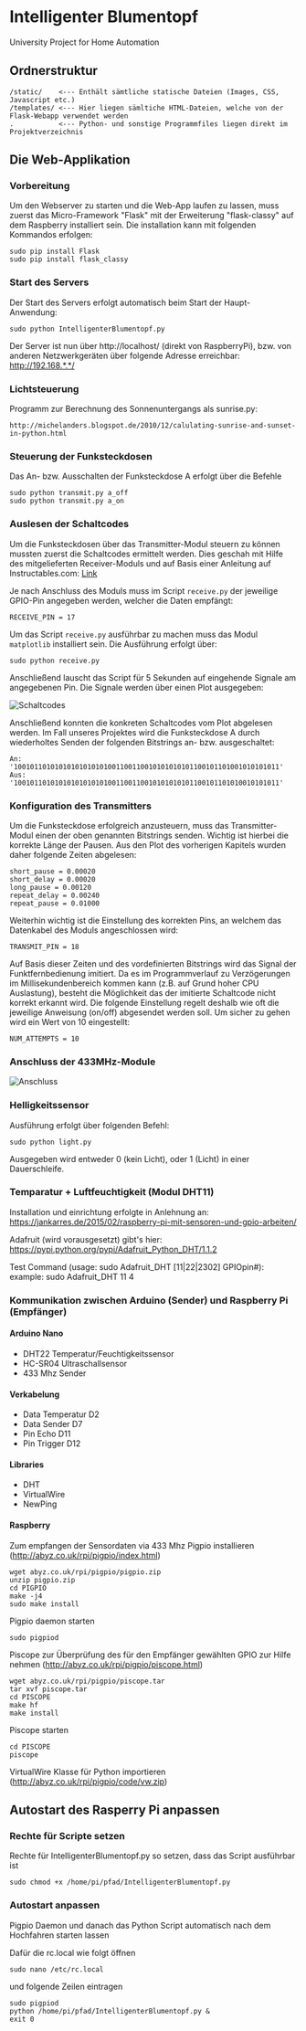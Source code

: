 # Intelligenter Blumentopf
University Project for Home Automation

## Ordnerstruktur

    /static/    <--- Enthält sämtliche statische Dateien (Images, CSS, Javascript etc.)
    /templates/ <--- Hier liegen sämltiche HTML-Dateien, welche von der Flask-Webapp verwendet werden
    .           <--- Python- und sonstige Programmfiles liegen direkt im Projektverzeichnis

## Die Web-Applikation
### Vorbereitung

Um den Webserver zu starten und die Web-App laufen zu lassen, muss zuerst das Micro-Framework "Flask" mit der Erweiterung "flask-classy" auf dem Raspberry installiert sein. Die installation kann mit folgenden Kommandos erfolgen:

    sudo pip install Flask
    sudo pip install flask_classy

### Start des Servers

Der Start des Servers erfolgt automatisch beim Start der Haupt-Anwendung:

    sudo python IntelligenterBlumentopf.py
    
Der Server ist nun über http://localhost/ (direkt von RaspberryPi), bzw. von anderen Netzwerkgeräten über folgende Adresse erreichbar: http://192.168.*.*/

### Lichtsteuerung

Programm zur Berechnung des Sonnenuntergangs als sunrise.py:

    http://michelanders.blogspot.de/2010/12/calulating-sunrise-and-sunset-in-python.html
    
### Steuerung der Funksteckdosen

Das An- bzw. Ausschalten der Funksteckdose A erfolgt über die Befehle

    sudo python transmit.py a_off
    sudo python transmit.py a_on

### Auslesen der Schaltcodes

Um die Funksteckdosen über das Transmitter-Modul steuern zu können mussten zuerst die Schaltcodes ermittelt werden. Dies geschah mit Hilfe des mitgelieferten Receiver-Moduls und auf Basis einer Anleitung auf Instructables.com: [Link](http://www.instructables.com/id/Super-Simple-Raspberry-Pi-433MHz-Home-Automation) 

Je nach Anschluss des Moduls muss im Script `receive.py` der jeweilige GPIO-Pin angegeben werden, welcher die Daten empfängt:

    RECEIVE_PIN = 17

Um das Script `receive.py` ausführbar zu machen muss das Modul `matplotlib` installiert sein. Die Ausführung erfolgt über:

    sudo python receive.py

Anschließend lauscht das Script für 5 Sekunden auf eingehende Signale am angegebenen Pin. Die Signale werden über einen Plot ausgegeben:

![Schaltcodes](static/schaltCodes_4.PNG?raw=true "Schaltcodes")

Anschließend konnten die konkreten Schaltcodes vom Plot abgelesen werden. Im Fall unseres Projektes wird die Funksteckdose A durch wiederholtes Senden der folgenden Bitstrings an- bzw. ausgeschaltet:

    An:  '10010110101010101010101001100110010101010101100101101001010101011'
    Aus: '10010110101010101010101001100110010101010101100101101010010101011'

### Konfiguration des Transmitters

Um die Funksteckdose erfolgreich anzusteuern, muss das Transmitter-Modul einen der oben genannten Bitstrings senden. Wichtig ist hierbei die korrekte Länge der Pausen. Aus den Plot des vorherigen Kapitels wurden daher folgende Zeiten abgelesen:

    short_pause = 0.00020
    short_delay = 0.00020
    long_pause = 0.00120
    repeat_delay = 0.00240
    repeat_pause = 0.01000
    
Weiterhin wichtig ist die Einstellung des korrekten Pins, an welchem das Datenkabel des Moduls angeschlossen wird:

    TRANSMIT_PIN = 18
    
Auf Basis dieser Zeiten und des vordefinierten Bitstrings wird das Signal der Funktfernbedienung imitiert. Da es im Programmverlauf zu Verzögerungen im Millisekundenbereich kommen kann (z.B. auf Grund hoher CPU Auslastung), besteht die Möglichkeit das der imitierte Schaltcode nicht korrekt erkannt wird. Die folgende Einstellung regelt deshalb wie oft die jeweilige Anweisung (on/off) abgesendet werden soll. Um sicher zu gehen wird ein Wert von 10 eingestellt:

    NUM_ATTEMPTS = 10

### Anschluss der 433MHz-Module

![Anschluss](static/schaltCodes_pins.jpg?raw=true "Anschluss")

### Helligkeitssensor

Ausführung erfolgt über folgenden Befehl:

    sudo python light.py
    
Ausgegeben wird entweder 0 (kein Licht), oder 1 (Licht) in einer Dauerschleife.

### Temparatur + Luftfeuchtigkeit (Modul DHT11)

Installation und einrichtung erfolgte in Anlehnung an:
https://jankarres.de/2015/02/raspberry-pi-mit-sensoren-und-gpio-arbeiten/

Adafruit (wird vorausgesetzt) gibt's hier: https://pypi.python.org/pypi/Adafruit_Python_DHT/1.1.2

Test Command (usage: sudo Adafruit_DHT [11|22|2302] GPIOpin#):
    example: sudo Adafruit_DHT 11 4

### Kommunikation zwischen Arduino (Sender) und Raspberry Pi (Empfänger)

#### Arduino Nano

- DHT22 Temperatur/Feuchtigkeitssensor
- HC-SR04 Ultraschallsensor
- 433 Mhz Sender

#### Verkabelung

- Data Temperatur D2
- Data Sender D7
- Pin Echo D11
- Pin Trigger D12

#### Libraries

- DHT
- VirtualWire
- NewPing

#### Raspberry

Zum empfangen der Sensordaten via 433 Mhz Pigpio installieren (http://abyz.co.uk/rpi/pigpio/index.html)

    wget abyz.co.uk/rpi/pigpio/pigpio.zip
    unzip pigpio.zip
    cd PIGPIO
    make -j4
    sudo make install
    
Pigpio daemon starten

    sudo pigpiod
    
Piscope zur Überprüfung des für den Empfänger gewählten GPIO zur Hilfe nehmen (http://abyz.co.uk/rpi/pigpio/piscope.html)

    wget abyz.co.uk/rpi/pigpio/piscope.tar
    tar xvf piscope.tar
    cd PISCOPE
    make hf
    make install

Piscope starten

    cd PISCOPE
    piscope
    
VirtualWire Klasse für Python importieren (http://abyz.co.uk/rpi/pigpio/code/vw.zip)

    
## Autostart des Rasperry Pi anpassen

### Rechte für Scripte setzen

Rechte für IntelligenterBlumentopf.py so setzen, dass das Script ausführbar ist

    sudo chmod +x /home/pi/pfad/IntelligenterBlumentopf.py

### Autostart anpassen

Pigpio Daemon und danach das Python Script automatisch nach dem Hochfahren starten lassen

Dafür die rc.local wie folgt öffnen

    sudo nano /etc/rc.local

und folgende Zeilen eintragen

    sudo pigpiod
    python /home/pi/pfad/IntelligenterBlumentopf.py &
    exit 0    
